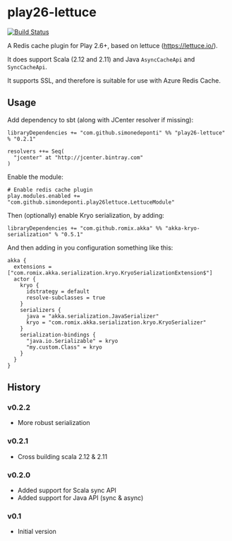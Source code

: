 # play26-lettuce

[![Build Status](https://travis-ci.org/simonedeponti/play26-lettuce.svg?branch=master)](https://travis-ci.org/simonedeponti/play26-lettuce)

A Redis cache plugin for Play 2.6+, based on lettuce (https://lettuce.io/).

It does support Scala (2.12 and 2.11) and Java `AsyncCacheApi` and `SyncCacheApi`.

It supports SSL, and therefore is suitable for use with Azure Redis Cache.

## Usage

Add dependency to sbt (along with JCenter resolver if missing):

```sbtshell
libraryDependencies += "com.github.simonedeponti" %% "play26-lettuce" % "0.2.1"

resolvers ++= Seq(
  "jcenter" at "http://jcenter.bintray.com"
)
```

Enable the module:

```hocon
# Enable redis cache plugin
play.modules.enabled += "com.github.simondeponti.play26lettuce.LettuceModule"
```

Then (optionally) enable Kryo serialization, by adding:

```sbtshell
libraryDependencies += "com.github.romix.akka" %% "akka-kryo-serialization" % "0.5.1"
``` 

And then adding in you configuration something like this:

```hocon
akka {
  extensions = ["com.romix.akka.serialization.kryo.KryoSerializationExtension$"]
  actor {
    kryo {
      idstrategy = default
      resolve-subclasses = true
    }
    serializers {
      java = "akka.serialization.JavaSerializer"
      kryo = "com.romix.akka.serialization.kryo.KryoSerializer"
    }
    serialization-bindings {
      "java.io.Serializable" = kryo
      "my.custom.Class" = kryo
    }
  }
}
```

## History

### v0.2.2

- More robust serialization

### v0.2.1

- Cross building scala 2.12 & 2.11

### v0.2.0

- Added support for Scala sync API
- Added support for Java API (sync & async)

### v0.1

- Initial version